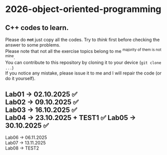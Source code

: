 # 2026-object-oriented-programming
## C++ codes to learn.
Please do ~~not~~ just copy all the codes. Try to _think_ first before checking the answer to some problems.  
Please note that not all the exercise topics belong to me <sup> majority of them is not mine</sup>.  
You can contribute to this repository by cloning it to your device (`git clone ...`)  
If you notice any mistake, please issue it to me and I will repair the code (or do it yourself).

Lab01 -> 02.10.2025 ✅  
Lab02 -> 09.10.2025 ✅  
Lab03 -> 16.10.2025 ✅  
Lab04 -> 23.10.2025 + TEST1 ✅
Lab05 -> 30.10.2025 ✅
--
Lab06 -> 06.11.2025  
Lab07 -> 13.11.2025  
Lab08 -> TEST2  

